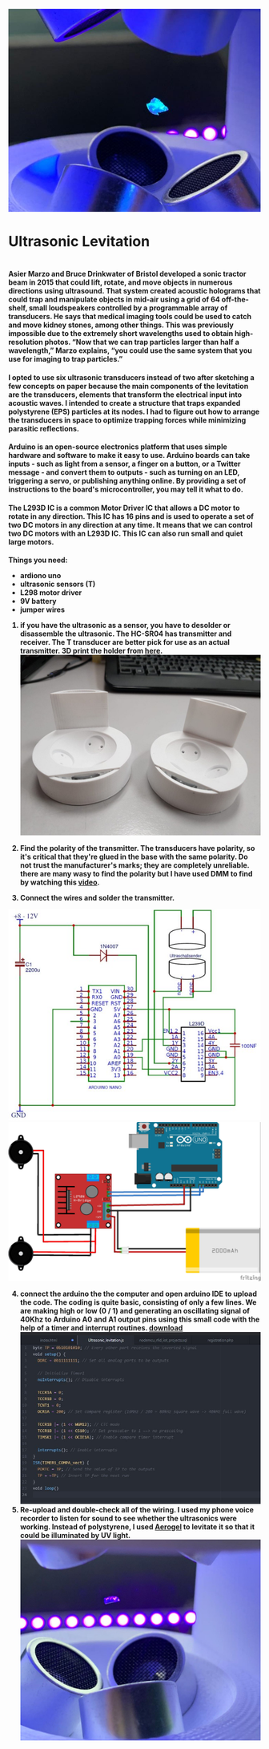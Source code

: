 ![image](https://github.com/avi7v/Arduino-ultrasonic-levitation/blob/main/6.jpeg)
<h1>Ultrasonic Levitation<h1>
  <h4>Asier Marzo and Bruce Drinkwater of Bristol developed a sonic tractor beam in 2015 that could lift, rotate, and move objects in numerous directions using ultrasound. That system created acoustic holograms that could trap and manipulate objects in mid-air using a grid of 64 off-the-shelf, small loudspeakers controlled by a programmable array of transducers. He says that medical imaging tools could be used to catch and move kidney stones, among other things. This was previously impossible due to the extremely short wavelengths used to obtain high-resolution photos. “Now that we can trap particles larger than half a wavelength,” Marzo explains, “you could use the same system that you use for imaging to trap particles.” <h4>

<h4> I opted to use six ultrasonic transducers instead of two after sketching a few concepts on paper because the main components of the levitation are the transducers, elements that transform the electrical input into acoustic waves. I intended to create a structure that traps expanded polystyrene (EPS) particles at its nodes. I had to figure out how to arrange the transducers in space to optimize trapping forces while minimizing parasitic reflections.   <h4>

<h4> Arduino is an open-source electronics platform that uses simple hardware and software to make it easy to use. Arduino boards can take inputs - such as light from a sensor, a finger on a button, or a Twitter message - and convert them to outputs - such as turning on an LED, triggering a servo, or publishing anything online. By providing a set of instructions to the board's microcontroller, you may tell it what to do. <h4> 

<h4>The L293D IC is a common Motor Driver IC that allows a DC motor to rotate in any direction. This IC has 16 pins and is used to operate a set of two DC motors in any direction at any time. It means that we can control two DC motors with an L293D IC. This IC can also run small and quiet large motors. <h4>
  
  Things you need:
  * ardiono uno
  * ultrasonic sensors (T) 
  * L298 motor driver
  * 9V battery
  * jumper wires
  
  
  1. if you have the ultrasonic as a sensor, you have to desolder or disassemble the ultrasonic. The HC-SR04 has transmitter and receiver. The T transducer are better pick for use as an actual transmitter. 3D print the holder from [here](https://github.com/avi7v/Arduino-ultrasonic-levitation/blob/main/MicroLev-Bottom.stl).
  ![image](https://github.com/avi7v/Arduino-ultrasonic-levitation/blob/main/4.jpg)
  
  2. Find the polarity of the transmitter. The transducers have polarity, so it's critical that they're glued in the base with the same polarity. Do not trust the manufacturer's marks; they are completely unreliable. there are many wasy to find the polarity but I have used DMM to find by watching this [video](https://www.youtube.com/watch?v=0HaKv3aJQWA&t=7s). 
  3. Connect the wires and solder the transmitter. <br>
  
![photo](https://github.com/avi7v/Arduino-ultrasonic-levitation/blob/main/1.jpg)
![p](https://github.com/avi7v/Arduino-ultrasonic-levitation/blob/main/3.jpg)

  4. connect the arduino the the computer and open arduino IDE to upload the code. The coding is quite basic, consisting of only a few lines. We are making high or low (0 / 1) and generating an oscillating signal of 40Khz to Arduino A0 and A1 output pins using this small code with the help of a timer and interrupt routines. [download](https://github.com/avi7v/Arduino-ultrasonic-levitation/blob/main/Ultrasonic_levitation.ino)
  ![image](https://github.com/avi7v/Arduino-ultrasonic-levitation/blob/main/5.jpg)
  5. Re-upload and double-check all of the wiring. I used my phone voice recorder to listen for sound to see whether the ultrasonics were working. Instead of polystyrene, I used [Aerogel](http://www.buyaerogel.com/) to levitate it so that it could be illuminated by UV light.
  ![image](https://github.com/avi7v/Arduino-ultrasonic-levitation/blob/main/2.jpeg)
  
  
  

  
  
